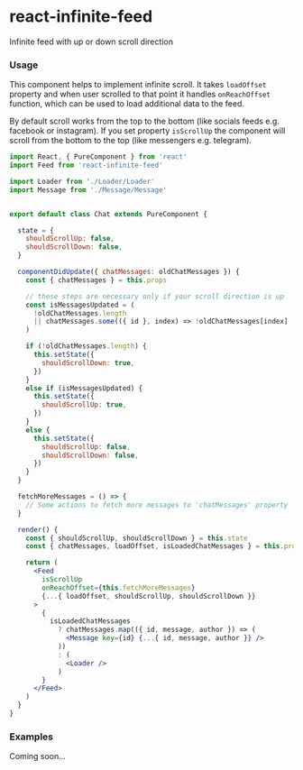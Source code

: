 # react-infinite-feed
Infinite feed with up or down scroll direction

### Usage
This component helps to implement infinite scroll.
It takes `loadOffset` property and when user scrolled to that point it handles `onReachOffset` function,
which can be used to load additional data to the feed.

By default scroll works from the top to the bottom (like socials feeds e.g. facebook or instagram).
If you set property `isScrollUp` the component will scroll from the bottom to the top (like messengers e.g. telegram).

```jsx
import React, { PureComponent } from 'react'
import Feed from 'react-infinite-feed'

import Loader from './Loader/Loader'
import Message from './Message/Message'


export default class Chat extends PureComponent {

  state = {
    shouldScrollUp: false,
    shouldScrollDown: false,
  }

  componentDidUpdate({ chatMessages: oldChatMessages }) {
    const { chatMessages } = this.props

    // these steps are necessary only if your scroll direction is up 
    const isMessagesUpdated = (
      !oldChatMessages.length
      || chatMessages.some(({ id }, index) => !oldChatMessages[index] || oldChatMessages[index].id !== id)
    )

    if (!oldChatMessages.length) {
      this.setState({
        shouldScrollDown: true,
      })
    }
    else if (isMessagesUpdated) {
      this.setState({
        shouldScrollUp: true,
      })
    }
    else {
      this.setState({
        shouldScrollUp: false,
        shouldScrollDown: false,
      })
    }
  }

  fetchMoreMessages = () => {
    // Some actions to fetch more messages to 'chatMessages' property
  }

  render() {
    const { shouldScrollUp, shouldScrollDown } = this.state
    const { chatMessages, loadOffset, isLoadedChatMessages } = this.props

    return (
      <Feed
        isScrollUp
        onReachOffset={this.fetchMoreMessages}
        {...{ loadOffset, shouldScrollUp, shouldScrollDown }}
      >
        {
          isLoadedChatMessages
            ? chatMessages.map(({ id, message, author }) => (
              <Message key={id} {...{ id, message, author }} />
            ))
            : (
              <Loader />
            )
        }
      </Feed>
    )
  }
}
```

### Examples
Coming soon...
